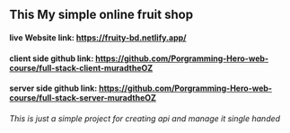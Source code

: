 ## This My simple online fruit shop

#### live Website link: https://fruity-bd.netlify.app/


#### client side github link: https://github.com/Porgramming-Hero-web-course/full-stack-client-muradtheOZ

#### server side github link: https://github.com/Porgramming-Hero-web-course/full-stack-server-muradtheOZ

###### This is just a simple project for  creating api and manage it single handed
